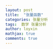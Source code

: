 ```yaml
---
layout: post
title:  "张量函数"
categories: 张量分析
tags:  数学 张量分析
author: loyxin
mathjax: true
comments: true
---
```


